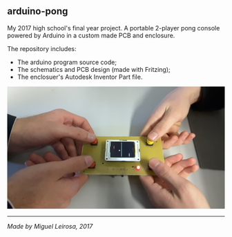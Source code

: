 ## arduino-pong

My 2017 high school's final year project. A portable 2-player pong console powered by Arduino in a custom made PCB and enclosure.

The repository includes:
*   The arduino program source code;
*   The schematics and PCB design (made with Fritzing);
*   The enclosuer's Autodesk Inventor Part file.

![Screenshot](thumb.jpg)

---
_Made by Miguel Leirosa, 2017_
